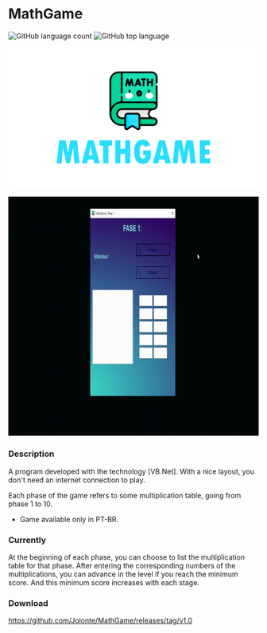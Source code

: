 # MathGame
![GitHub language count](https://img.shields.io/github/languages/count/Jolonte/MathGame)
![GitHub top language](https://img.shields.io/github/languages/top/Jolonte/MathGame)

<p align="center">
  <img width="600" src="assets/to_readme/splashtogithub.png"
</p>

<p align="center">
  <img width="800" height="480" src="assets/to_readme/mathgame_git.gif"
</p>

### Description
A program developed with the technology [VB.Net]. With a nice layout, you don't need an internet connection to play.
  
Each phase of the game refers to some multiplication table, going from phase 1 to 10.
  
  - Game available only in PT-BR.
  
### Currently 
At the beginning of each phase, you can choose to list the multiplication table for that phase. After entering the corresponding numbers of the multiplications, you can advance in the level if you reach the minimum score. And this minimum score increases with each stage.
  
### Download
https://github.com/Jolonte/MathGame/releases/tag/v1.0
